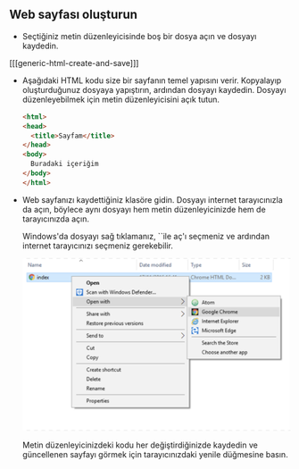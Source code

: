 ## Web sayfası oluşturun

- Seçtiğiniz metin düzenleyicisinde boş bir dosya açın ve dosyayı kaydedin.

[[[generic-html-create-and-save]]]

- Aşağıdaki HTML kodu size bir sayfanın temel yapısını verir. Kopyalayıp oluşturduğunuz dosyaya yapıştırın, ardından dosyayı kaydedin. Dosyayı düzenleyebilmek için metin düzenleyicisini açık tutun.

  ```html
  <html>
  <head>
    <title>Sayfam</title>
  </head>
  <body>
    Buradaki içeriğim
  </body>
  </html>
  ```

- Web sayfanızı kaydettiğiniz klasöre gidin. Dosyayı internet tarayıcınızla da açın, böylece aynı dosyayı hem metin düzenleyicinizde hem de tarayıcınızda açın.

  Windows'da dosyayı sağ tıklamanız, ``ile aç'ı seçmeniz ve ardından internet tarayıcınızı seçmeniz gerekebilir.

  ![Tarayıcı ile aç](images/open-with-browser.png)

  Metin düzenleyicinizdeki kodu her değiştirdiğinizde kaydedin ve güncellenen sayfayı görmek için tarayıcınızdaki yenile düğmesine basın.
